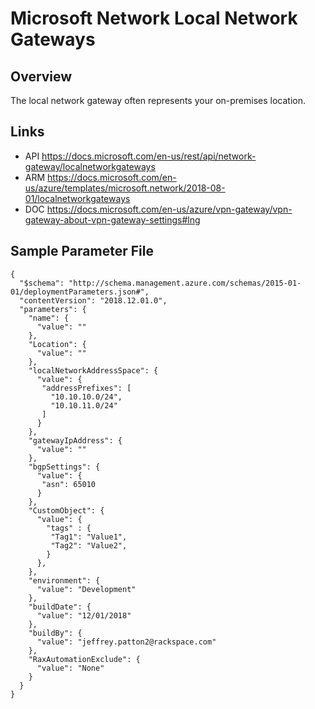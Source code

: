 # Microsoft Network Local Network Gateways

## Overview
The local network gateway often represents your on-premises location.

## Links
- API https://docs.microsoft.com/en-us/rest/api/network-gateway/localnetworkgateways
- ARM https://docs.microsoft.com/en-us/azure/templates/microsoft.network/2018-08-01/localnetworkgateways
- DOC https://docs.microsoft.com/en-us/azure/vpn-gateway/vpn-gateway-about-vpn-gateway-settings#lng

## Sample Parameter File
```
{
  "$schema": "http://schema.management.azure.com/schemas/2015-01-01/deploymentParameters.json#",
  "contentVersion": "2018.12.01.0",
  "parameters": {
    "name": {
      "value": ""
    },
    "Location": {
      "value": ""
    },
    "localNetworkAddressSpace": {
      "value": {
       "addressPrefixes": [
         "10.10.10.0/24",
         "10.10.11.0/24"
       ]
      }
    },
    "gatewayIpAddress": {
      "value": ""
    },
    "bgpSettings": {
      "value": {
       "asn": 65010
      }
    },
    "CustomObject": {
      "value": {
        "tags" : {
         "Tag1": "Value1",
         "Tag2": "Value2",
        }
      },
    },
    "environment": {
      "value": "Development"
    },
    "buildDate": {
      "value": "12/01/2018"
    },
    "buildBy": {
      "value": "jeffrey.patton2@rackspace.com"
    },
    "RaxAutomationExclude": {
      "value": "None"
    }
  }
}
```